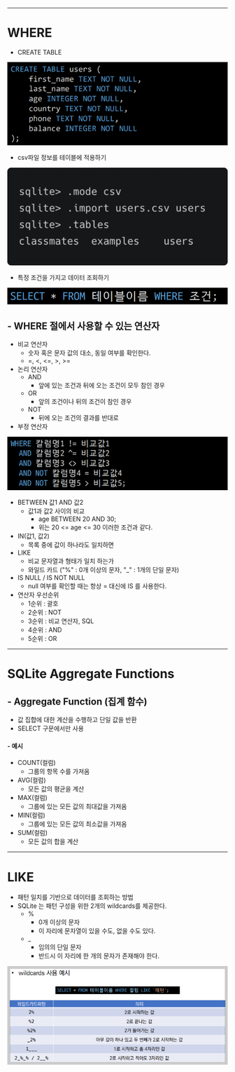 ------

# WHERE

- CREATE TABLE

![img](WHERE_LIKE_ORDER.assets/img.png)

- csv파일 정보를 테이블에 적용하기

![img](WHERE_LIKE_ORDER.assets/img-16801642411051.png)

- 특정 조건을 가지고 데이터 조회하기

![img](WHERE_LIKE_ORDER.assets/img-16801642411052.png)



## - WHERE 절에서 사용할 수 있는 연산자

- 비교 연산자
  - 숫자 혹은 문자 값의 대소, 동일 여부를 확인한다.
  - =, <, <=, >, >=
- 논리 연산자
  - AND
    - 앞에 있는 조건과 뒤에 오는 조건이 모두 참인 경우
  - OR
    - 앞의 조건이나 뒤의 조건이 참인 경우
  - NOT
    - 뒤에 오는 조건의 결과를 반대로
- 부정 연산자

![img](WHERE_LIKE_ORDER.assets/img-16801642411053.png)

- BETWEEN 값1 AND 값2
  - 값1과 값2 사이의 비교
    - age BETWEEN 20 AND 30;
    - 위는 20 <= age <= 30 이러한 조건과 같다.
- IN(값1, 값2)
  - 목록 중에 값이 하나라도 일치하면
- LIKE
  - 비교 문자열과 형태가 일치 하는가
  - 와일드 카드 ("%" : 0개 이상의 문자, "_" : 1개의 단일 문자)
- IS NULL / IS NOT NULL
  - null 여부를 확인할 때는 항상 = 대신에 IS 를 사용한다.
- 연산자 우선순위
  - 1순위 : 괄호
  - 2순위 : NOT
  - 3순위 : 비교 연산자, SQL
  - 4순위 : AND
  - 5순위 : OR







------

# SQLite Aggregate Functions

## - Aggregate Function (집계 함수)

- 값 집합에 대한 계산을 수행하고 단일 값을 반환
- SELECT 구문에서만 사용



#### - 예시

- COUNT(컬럼)
  - 그룹의 항목 수를 가져옴
- AVG(컬럼)
  - 모든 값의 평균을 계산
- MAX(컬럼)
  - 그룹에 있는 모든 값의 최대값을 가져옴
- MIN(컬럼)
  - 그룹에 있는 모든 값의 최소값을 가져옴
- SUM(컬럼)
  - 모든 값의 합을 계산







------

# LIKE

- 패턴 일치를 기반으로 데이터를 조회하는 방법
- SQLite 는 패턴 구성을 위한 2개의 wildcards를 제공한다.
  - %
    - 0개 이상의 문자
    - 이 자리에 문자열이 있을 수도, 없을 수도 있다.
  - _
    - 임의의 단일 문자
    - 반드시 이 자리에 한 개의 문자가 존재해야 한다.

![img](WHERE_LIKE_ORDER.assets/img-16801642411054.png)



